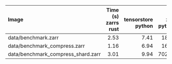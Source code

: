| Image                              |   Time (s)<br>zarrs<br>rust |   <br>tensorstore<br>python |   <br>zarr<br>python |   <br>zarr<br>dask<br>python |   Memory (GB)<br>zarrs<br>rust |   <br>tensorstore<br>python |   <br>zarr<br>python |   <br>zarr<br>dask<br>python |
|:-----------------------------------|----------------------------:|----------------------------:|---------------------:|-----------------------------:|-------------------------------:|----------------------------:|---------------------:|-----------------------------:|
| data/benchmark.zarr                |                        2.53 |                        7.41 |                18.82 |                        16.35 |                           4.20 |                        6.65 |                13.46 |                        12.52 |
| data/benchmark_compress.zarr       |                        1.16 |                        6.94 |                16.13 |                        15.73 |                           4.51 |                       10.66 |                12.35 |                        12.56 |
| data/benchmark_compress_shard.zarr |                        3.01 |                        9.94 |               702.80 |                        43.36 |                           1.30 |                       10.83 |                11.62 |                        13.88 |